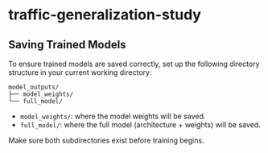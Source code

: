 # traffic-generalization-study

## Saving Trained Models

To ensure trained models are saved correctly, set up the following directory structure in your current working directory:

```
model_outputs/
├── model_weights/
└── full_model/
```

- `model_weights/`: where the model weights will be saved.
- `full_model/`: where the full model (architecture + weights) will be saved.

Make sure both subdirectories exist before training begins.